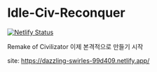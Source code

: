 # Idle-Civ-Reconquer
[![Netlify Status](https://api.netlify.com/api/v1/badges/37f6732a-c6dd-4745-9965-57695e28465e/deploy-status)](https://app.netlify.com/sites/dazzling-swirles-99d409/deploys)

Remake of Civilizator
이제 본격적으로 만들기 시작

site: https://dazzling-swirles-99d409.netlify.app/
